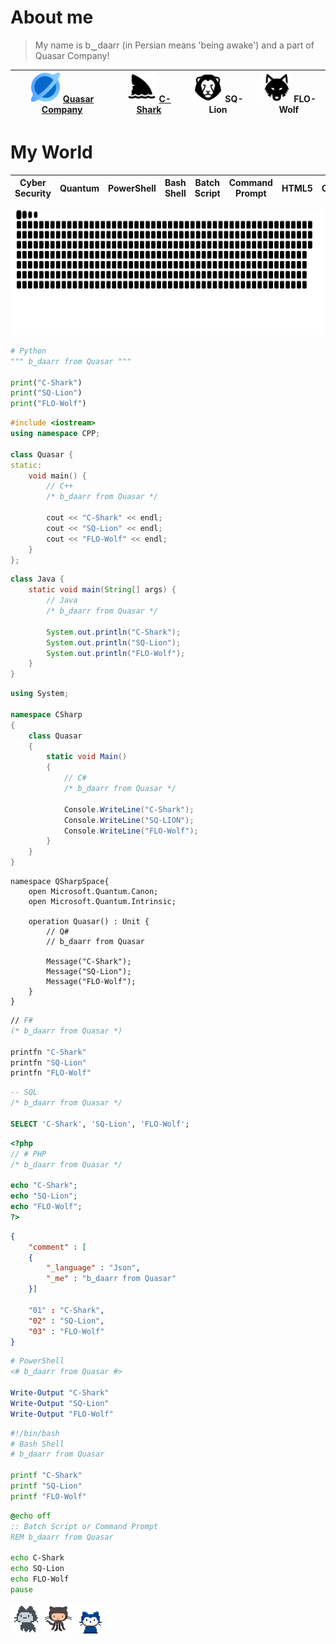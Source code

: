 # About me

> My name is b‿daarr (in Persian means 'being awake') and a part of Quasar Company!

| <img src="https://github.com/xqb-dpx/xqb-dpx/blob/main/resource/quasar.png" style="width: 48px; height: 48px;" /> [Quasar Company](https://github.com/xqb-dpx) | <img src="https://github.com/xqb-dpx/xqb-dpx/blob/main/resource/c-shark.png" style="width: 48px; height: 48px;" /> [C-Shark](https://github.com/xqb-dpx/C-SHARK/blob/main/README.md) | <img src="https://github.com/xqb-dpx/xqb-dpx/blob/main/resource/sq-lion.png" style="width: 48px; height: 48px;" /> SQ-Lion | <img src="https://github.com/xqb-dpx/xqb-dpx/blob/main/resource/flo-wolf.png" style="width: 48px; height: 48px;" /> FLO-Wolf |
|---|---|---|---|

# My World

| Cyber Security | Quantum | PowerShell | Bash Shell | Batch Script | Command Prompt | HTML5 | CSS3 | JavaScript | Markdown | C# | Python | Java | SQL | Windows| Linux | Android | .NET Framework | .NET SDK | 
|---|---|---|---|---|---|---|---|---|---|---|---|---|---|---|---|---|---|---|

<img src="https://github.com/xqb-dpx/xqb-dpx/blob/main/resource/footer.svg" style="width: 100%; height: 200px;" />

```py
# Python
""" b‿daarr from Quasar """

print("C-Shark")
print("SQ-Lion")
print("FLO-Wolf")
```

```cpp
#include <iostream>
using namespace CPP;

class Quasar {
static:
    void main() {
        // C++
        /* b‿daarr from Quasar */

        cout << "C-Shark" << endl;
        cout << "SQ-Lion" << endl;
        cout << "FLO-Wolf" << endl;
    }
};
```

```java
class Java {
    static void main(String[] args) {
        // Java
        /* b‿daarr from Quasar */

        System.out.println("C-Shark");
        System.out.println("SQ-Lion");
        System.out.println("FLO-Wolf");
    }
}
```

```cs
using System;

namespace CSharp
{
    class Quasar
    {
        static void Main()
        {
            // C#
            /* b‿daarr from Quasar */

            Console.WriteLine("C-Shark");
            Console.WriteLine("SQ-LION");
            Console.WriteLine("FLO-Wolf");
        }
    }
}
```

```qs
namespace QSharpSpace{
    open Microsoft.Quantum.Canon;
    open Microsoft.Quantum.Intrinsic;

    operation Quasar() : Unit {
        // Q#
        // b‿daarr from Quasar

        Message("C-Shark");
        Message("SQ-Lion");
        Message("FLO-Wolf");
    }
}
```

```fs
// F#
(* b‿daarr from Quasar *)

printfn "C-Shark"
printfn "SQ-Lion"
printfn "FLO-Wolf"
```

```sql
-- SQL
/* b‿daarr from Quasar */

SELECT 'C-Shark', 'SQ-Lion', 'FLO-Wolf';
```

```php
<?php
// # PHP
/* b‿daarr from Quasar */

echo "C-Shark";
echo "SQ-Lion";
echo "FLO-Wolf";
?>
```

```json
{
    "comment" : [
    {
        "_language" : "Json",
        "_me" : "b‿daarr from Quasar"
    }]

    "01" : "C-Shark",
    "02" : "SQ-Lion",
    "03" : "FLO-Wolf"
}
```

```ps1
# PowerShell
<# b‿daarr from Quasar #>

Write-Output "C-Shark"
Write-Output "SQ-Lion"
Write-Output "FLO-Wolf"
```

```sh
#!/bin/bash
# Bash Shell
# b‿daarr from Quasar

printf "C-Shark"
printf "SQ-Lion"
printf "FLO-Wolf"
```

```bat
@echo off
:: Batch Script or Command Prompt
REM b‿daarr from Quasar

echo C-Shark
echo SQ-Lion
echo FLO-Wolf
pause
```

<img src="https://github.com/xqb-dpx/xqb-dpx/blob/main/resource/00.gif" style="width: 48px; height: 48px;" /> <img src="https://github.com/xqb-dpx/xqb-dpx/blob/main/resource/01.gif" style="width: 48px; height: 48px;" /> <img src="https://github.com/xqb-dpx/xqb-dpx/blob/main/resource/02.gif" style="width: 48px; height: 48px;" />
